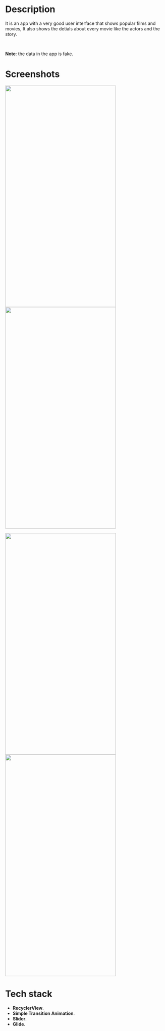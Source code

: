 
# Description

It is an app with a very good user interface that shows popular films and movies, It also shows the detials about every movie like the actors and the story.

</br>

**Note**: the data in the app is fake.

# Screenshots

<img src="https://user-images.githubusercontent.com/79477855/148279722-3024e450-db90-4fb6-a22d-14b125f1a67d.jpg" width="350" height="700"> <img src="https://user-images.githubusercontent.com/79477855/148279585-2f897cb9-6511-440f-ba3e-70cccca1e38f.jpg" width="350" height="700">

<img src="https://user-images.githubusercontent.com/79477855/148280306-975f391b-35bf-4a37-b5bd-fa98a2f41e4f.jpg" width="350" height="700"> <img src="https://user-images.githubusercontent.com/79477855/148280186-851b15cc-41da-42d6-a938-f8b40d0fe515.jpg" width="350" height="700">

# Tech stack
* **RecyclerView**.
* **Simple Transition Animation**.
* **Slider**.
* **Glide**.


